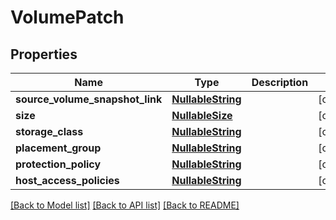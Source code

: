 # VolumePatch

## Properties
Name | Type | Description | Notes
------------ | ------------- | ------------- | -------------
**source_volume_snapshot_link** | [**NullableString**](NullableString.md) |  | [optional] 
**size** | [**NullableSize**](NullableSize.md) |  | [optional] 
**storage_class** | [**NullableString**](NullableString.md) |  | [optional] 
**placement_group** | [**NullableString**](NullableString.md) |  | [optional] 
**protection_policy** | [**NullableString**](NullableString.md) |  | [optional] 
**host_access_policies** | [**NullableString**](NullableString.md) |  | [optional] 

[[Back to Model list]](../README.md#documentation-for-models) [[Back to API list]](../README.md#documentation-for-api-endpoints) [[Back to README]](../README.md)

